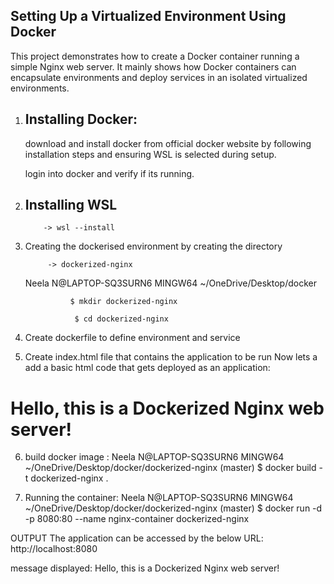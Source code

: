  Setting Up a Virtualized Environment Using Docker
 --
 
This project demonstrates how to create a Docker container running a simple Nginx web server. It mainly shows how Docker containers can encapsulate environments and deploy services in an isolated virtualized environments.

1. Installing Docker:
   -
   
   download and install docker from official docker website by following installation steps and ensuring WSL is selected during setup.
   
   login into docker and verify if its running.

3. Installing WSL
   -
   
           -> wsl --install
   
5. Creating the dockerised environment by creating the directory

            -> dockerized-nginx

   
   Neela N@LAPTOP-SQ3SURN6 MINGW64 ~/OneDrive/Desktop/docker

                 $ mkdir dockerized-nginx

                  $ cd dockerized-nginx
   
7. Create dockerfile to define environment and service
   
8. Create index.html file that contains the application to be run
   Now lets a add a basic html code that gets deployed as an application:
   <!DOCTYPE html>
<html>
<head>
    <title>Dockerized Nginx</title>
</head>
<body>
    <h1>Hello, this is a Dockerized Nginx web server!</h1>
</body>
</html>

   
   
6. build docker image :
   Neela N@LAPTOP-SQ3SURN6 MINGW64 ~/OneDrive/Desktop/docker/dockerized-nginx (master)
   $ docker build -t dockerized-nginx .

7. Running the container:
  Neela N@LAPTOP-SQ3SURN6 MINGW64 ~/OneDrive/Desktop/docker/dockerized-nginx (master)
  $ docker run -d -p 8080:80 --name nginx-container dockerized-nginx

OUTPUT
The application can be accessed by the below URL:
http://localhost:8080

message displayed:
Hello, this is a Dockerized Nginx web server!
